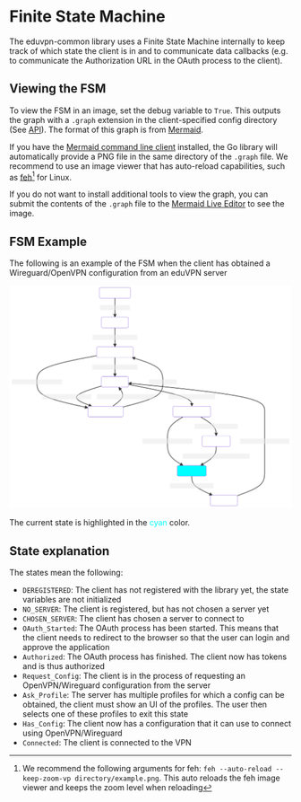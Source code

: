 # Finite State Machine

The eduvpn-common library uses a Finite State Machine internally to keep track of which state the client is in and to communicate data callbacks (e.g. to communicate the Authorization URL in the OAuth process to the client).

## Viewing the FSM
To view the FSM in an image, set the debug variable to `True`. This outputs the graph with a `.graph` extension in the client-specified config directory (See [API](../../api/index.html)). The format of this graph is from [Mermaid](https://mermaid-js.github.io/mermaid/#/).

If you have the [Mermaid command line client](https://github.com/mermaid-js/mermaid-cli) installed, the Go library will automatically provide a PNG file in the same directory of the `.graph` file. We recommend to use an image viewer that has auto-reload capabilities, such as [feh](https://feh.finalrewind.org/)[^1] for Linux.

If you do not want to install additional tools to view the graph, you can submit the contents of the `.graph` file to the [Mermaid Live Editor](https://mermaid.live/) to see the image.

## FSM Example
The following is an example of the FSM when the client has obtained a Wireguard/OpenVPN configuration from an eduVPN server

![](./fsm_example.svg)

The current state is highlighted in the <span style="color:cyan">cyan</span> color.

## State explanation
The states mean the following:

- `DEREGISTERED`: The client has not registered with the library yet, the state variables are not initialized
- `NO_SERVER`: The client is registered, but has not chosen a server yet
- `CHOSEN_SERVER`: The client has chosen a server to connect to
- `OAuth_Started`: The OAuth process has been started. This means that the client needs to redirect to the browser so that the user can login and approve the application
- `Authorized`: The OAuth process has finished. The client now has tokens and is thus authorized
- `Request_Config`: The client is in the process of requesting an OpenVPN/Wireguard configuration from the server
- `Ask_Profile`: The server has multiple profiles for which a config can be obtained, the client must show an UI of the profiles. The user then selects one of these profiles to exit this state
- `Has_Config`: The client now has a configuration that it can use to connect using OpenVPN/Wireguard
- `Connected`: The client is connected to the VPN

[^1]: We recommend the following arguments for feh: `feh --auto-reload --keep-zoom-vp directory/example.png`. This auto reloads the feh image viewer and keeps the zoom level when reloading
